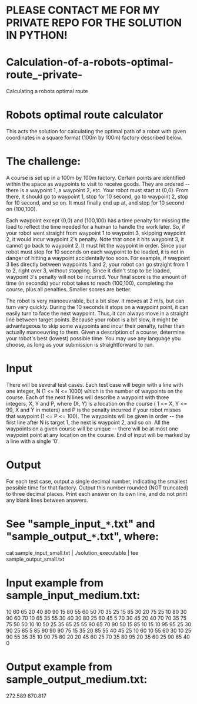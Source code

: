 # PLEASE CONTACT ME FOR MY PRIVATE REPO FOR THE SOLUTION IN PYTHON!


# Calculation-of-a-robots-optimal-route_-private-
Calculating a robots optimal route

# Robots optimal route calculator
This acts the solution for calculating the optimal path of a robot with given coordinates in a square format (100m by 100m) factory described below.


# The challenge:
A course is set up in a 100m by 100m factory. Certain points are identified within the space as waypoints to visit to receive goods. They are ordered -- there is a waypoint 1, a waypoint 2, etc. Your robot must start at (0,0). From there, it should go to waypoint 1, stop for 10 second, go to waypoint 2, stop for 10 second, and so on. It must finally end up at, and stop for 10 second on (100,100).

Each waypoint except (0,0) and (100,100) has a time penalty for missing the load to reflect the time needed for a human to handle the work later. So, if your robot went straight from waypoint 1 to waypoint 3, skipping waypoint 2, it would incur waypoint 2's penalty. Note that once it hits waypoint 3, it cannot go back to waypoint 2. It must hit the waypoint in order. Since your robot must stop for 10 seconds on each waypoint to be loaded, it is not in danger of hitting a waypoint accidentally too soon. For example, if waypoint 3 lies directly between waypoints 1 and 2, your robot can go straight from 1 to 2, right over 3, without stopping. Since it didn't stop to be loaded, waypoint 3's penalty will not be incurred. Your final score is the amount of time (in seconds) your robot takes to reach (100,100), completing the course, plus all penalties. Smaller scores are better.

The robot is very manoeuvrable, but a bit slow. It moves at 2 m/s, but can turn very quickly. During the 10 seconds it stops on a waypoint point, it can easily turn to face the next waypoint. Thus, it can always move in a straight line between target points.
Because your robot is a bit slow, it might be advantageous to skip some waypoints and incur their penalty, rather than actually manoeuvring to them. Given a description of a course, determine your robot's best (lowest) possible time.
You may use any language you choose, as long as your submission is straightforward to run.


# Input
There will be several test cases. Each test case will begin with a line with one integer, N (1 <= N <= 1000) which is the number of waypoints on the course. Each of the next N lines will describe a waypoint with three integers, X, Y and P, where (X, Y) is a location on the course ( 1 <= X, Y <= 99, X and Y in meters) and P is the penalty incurred if your robot misses that waypoint (1 <= P <= 100). The waypoints will be given in order -- the first line after N is target 1, the next is waypoint 2, and so on. All the waypoints on a given course will be unique -- there will be at most one waypoint point at any location on the course. End of input will be marked by a line with a single '0'.


# Output
For each test case, output a single decimal number, indicating the smallest possible time for that factory. Output this number rounded (NOT truncated) to three decimal places. Print each answer on its own line, and do not print any blank lines between answers.

# See "sample_input_`*`.txt" and "sample_output_`*`.txt", where:
cat sample_input_small.txt | ./solution_executable | tee sample_output_small.txt

# Input example from sample_input_medium.txt:
10
60 65 20
40 80 90
15 80 55
60 50 70
35 25 15
85 30 20
75 25 10
80 30 90
60 70 10
65 35 55
30
40 30 80
25 60 45
5 70 30
45 20 40
70 70 35
75 75 50
50 10 10
50 25 35
65 25 55
90 65 70
90 50 15
85 10 15
10 95 95
25 30 90
25 65 5
85 90 90
90 75 15
35 20 85
55 40 45
25 10 60
10 55 60
30 10 25
90 55 35
35 10 90
75 80 20
20 45 60
25 70 35
80 95 20
35 60 25
90 65 40
0

# Output example from sample_output_medium.txt:
272.589
870.817
